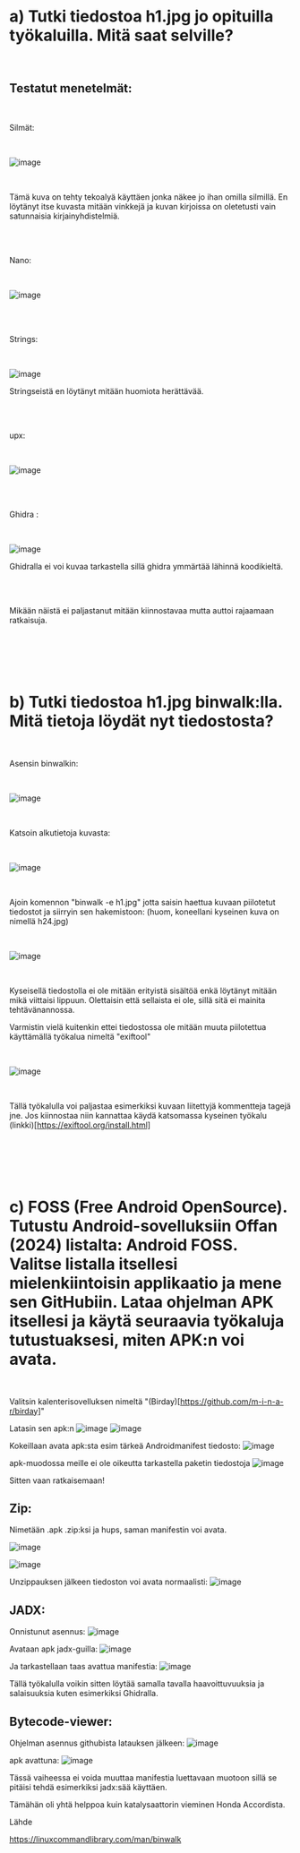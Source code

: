







# a)  Tutki tiedostoa h1.jpg jo opituilla työkaluilla. Mitä saat selville?

<br/>

## Testatut menetelmät:

<br/>

Silmät:

<br/>

![image](https://github.com/user-attachments/assets/e9eb71c0-90b5-47fd-8636-58c2e0308cc0)

<br/>

Tämä kuva on tehty tekoalyä käyttäen jonka näkee jo ihan omilla silmillä. En löytänyt itse kuvasta mitään vinkkejä ja kuvan kirjoissa on oletetusti vain satunnaisia kirjainyhdistelmiä.

<br/>
<br/>

Nano:

<br/>

![image](https://github.com/user-attachments/assets/46d07636-f783-47b5-b378-6003d0095116)

<br/>
<br/>

Strings:

<br/>

![image](https://github.com/user-attachments/assets/62f539f0-b246-4636-96a2-0536e892d69d)

Stringseistä en löytänyt mitään huomiota herättävää.

<br/>
<br/>

upx:

<br/>

![image](https://github.com/user-attachments/assets/41b96f4b-1efe-4fad-a5b6-36828f192924)

<br/>
<br/>

Ghidra :

<br/>

![image](https://github.com/user-attachments/assets/fc8c9ac1-ad84-4c28-961e-5f1f44593936)

Ghidralla ei voi kuvaa tarkastella sillä ghidra ymmärtää lähinnä koodikieltä.

<br/>
<br/>

Mikään näistä ei paljastanut mitään kiinnostavaa mutta auttoi rajaamaan ratkaisuja.

<br/>
<br/>
<br/>
<br/>

# b) Tutki tiedostoa h1.jpg binwalk:lla. Mitä tietoja löydät nyt tiedostosta?

<br/>

Asensin binwalkin:

<br/>

![image](https://github.com/user-attachments/assets/2aeb72ff-4c09-49cf-86f9-98157779c693)

<br/>

Katsoin alkutietoja kuvasta:

<br/>

![image](https://github.com/user-attachments/assets/dc84d8db-73e2-45c4-8ed5-ca9b82df4c18)

<br/>

Ajoin komennon "binwalk -e h1.jpg" jotta saisin haettua kuvaan piilotetut tiedostot ja siirryin sen hakemistoon: (huom, koneellani kyseinen kuva on nimellä h24.jpg)

<br/>

![image](https://github.com/user-attachments/assets/7c4d54b3-9bf5-4ce7-8218-9bd31da6a46d)

<br/>

Kyseisellä tiedostolla ei ole mitään erityistä sisältöä enkä löytänyt mitään mikä viittaisi lippuun. Olettaisin että sellaista ei ole, sillä sitä ei mainita tehtävänannossa.

Varmistin vielä kuitenkin ettei tiedostossa ole mitään muuta piilotettua käyttämällä työkalua nimeltä "exiftool"

<br/>

![image](https://github.com/user-attachments/assets/47457d7f-72a1-4b8b-8c4b-bbcc75d514ea)

<br/>

Tällä työkalulla voi paljastaa esimerkiksi kuvaan liitettyjä kommentteja tagejä jne. Jos kiinnostaa niin kannattaa käydä katsomassa kyseinen työkalu (linkki)[https://exiftool.org/install.html]

<br/>
<br/>
<br/>
<br/>


# c) FOSS (Free Android OpenSource). Tutustu Android-sovelluksiin Offan (2024) listalta: Android FOSS. Valitse listalla itsellesi mielenkiintoisin applikaatio ja mene sen GitHubiin. Lataa ohjelman APK itsellesi ja käytä seuraavia työkaluja tutustuaksesi, miten APK:n voi avata.

<br/>

Valitsin kalenterisovelluksen nimeltä "(Birday)[https://github.com/m-i-n-a-r/birday]" 

Latasin sen apk:n
![image](https://github.com/user-attachments/assets/6b049334-f5c6-4c3f-8cf1-22b2bd61098a)
![image](https://github.com/user-attachments/assets/f3d8b8d9-95ee-4e10-bf00-40cc847ef11c)

Kokeillaan avata apk:sta esim tärkeä Androidmanifest tiedosto:
![image](https://github.com/user-attachments/assets/b7ac15d7-9949-4c5f-b1f7-de3268423227)

apk-muodossa meille ei ole oikeutta tarkastella paketin tiedostoja
![image](https://github.com/user-attachments/assets/5d584c48-fee6-4df3-b899-3bb278fd7402)

Sitten vaan ratkaisemaan!


## Zip:

Nimetään .apk .zip:ksi ja hups, saman manifestin voi avata.

![image](https://github.com/user-attachments/assets/72d5c4fa-a763-4425-8af1-185870ba1a8e)

![image](https://github.com/user-attachments/assets/67f3f4c3-c53c-46d5-af74-b9174cc3a15a)

Unzippauksen jälkeen tiedoston voi avata normaalisti:
![image](https://github.com/user-attachments/assets/81a9bebd-3617-4bb9-9d6f-3bef1f26ad71)

## JADX:

Onnistunut asennus: 
![image](https://github.com/user-attachments/assets/6b842f85-6fe4-440b-88bc-8ab2e12af76a)

Avataan apk jadx-guilla:
![image](https://github.com/user-attachments/assets/8d6bb0df-13f1-4a38-85ec-990ca234acd4)

Ja tarkastellaan taas avattua manifestia:
![image](https://github.com/user-attachments/assets/a4c8c12a-ff8a-4f57-a7cf-8add5fdb1f36)

Tällä työkalulla voikin sitten löytää samalla tavalla haavoittuvuuksia ja salaisuuksia kuten esimerkiksi Ghidralla.

## Bytecode-viewer:

Ohjelman asennus githubista latauksen jälkeen:
![image](https://github.com/user-attachments/assets/53cb6dda-da87-4465-b4a6-8ce1d628fe89)

apk avattuna:
![image](https://github.com/user-attachments/assets/033c6b31-b285-4904-acfd-25a17cedce13)

Tässä vaiheessa ei voida muuttaa manifestia luettavaan muotoon sillä se pitäisi tehdä esimerkiksi jadx:sää käyttäen.




















Tämähän oli yhtä helppoa kuin katalysaattorin vieminen Honda Accordista.



Lähde

https://linuxcommandlibrary.com/man/binwalk
